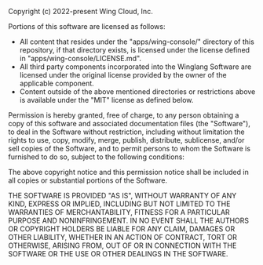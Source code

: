 Copyright (c) 2022-present Wing Cloud, Inc.

Portions of this software are licensed as follows:

- All content that resides under the "apps/wing-console/" directory of this repository, if that directory exists, is licensed under the license defined in "apps/wing-console/LICENSE.md".
- All third party components incorporated into the Winglang Software are licensed under the original license provided by the owner of the applicable component.
- Content outside of the above mentioned directories or restrictions above is available under the "MIT" license as defined below.

Permission is hereby granted, free of charge, to any person obtaining a copy
of this software and associated documentation files (the "Software"), to deal
in the Software without restriction, including without limitation the rights
to use, copy, modify, merge, publish, distribute, sublicense, and/or sell
copies of the Software, and to permit persons to whom the Software is
furnished to do so, subject to the following conditions:

The above copyright notice and this permission notice shall be included in all
copies or substantial portions of the Software.

THE SOFTWARE IS PROVIDED "AS IS", WITHOUT WARRANTY OF ANY KIND, EXPRESS OR
IMPLIED, INCLUDING BUT NOT LIMITED TO THE WARRANTIES OF MERCHANTABILITY,
FITNESS FOR A PARTICULAR PURPOSE AND NONINFRINGEMENT. IN NO EVENT SHALL THE
AUTHORS OR COPYRIGHT HOLDERS BE LIABLE FOR ANY CLAIM, DAMAGES OR OTHER
LIABILITY, WHETHER IN AN ACTION OF CONTRACT, TORT OR OTHERWISE, ARISING FROM,
OUT OF OR IN CONNECTION WITH THE SOFTWARE OR THE USE OR OTHER DEALINGS IN THE
SOFTWARE.
